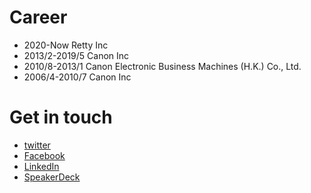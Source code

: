# Career

- 2020-Now      Retty Inc
- 2013/2-2019/5 Canon Inc
- 2010/8-2013/1 Canon Electronic Business Machines (H.K.) Co., Ltd.
- 2006/4-2010/7 Canon Inc

# Get in touch

- [twitter](https://twitter.com/tunepolo)
- [Facebook](https://www.facebook.com/tunepolo)
- [LinkedIn](https://www.linkedin.com/in/tunepolo/)
- [SpeakerDeck](https://speakerdeck.com/tunepolo)
